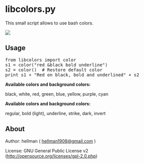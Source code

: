 libcolors.py
====================

This small script allows to use bash colors.

<img src="http://dl.dropbox.com/u/8748250/libcolors_screen.png">

Usage
---------------------

<pre>
from libcolors import color
s1 = color("red &black bold underline")
s2 = color()  # Restore default color
print s1 + "Red on black, bold and underlined" + s2
</pre>

<b>Available colors and background colors:</b>

black, white, red, green, blue, yellow, purple, cyan

<b>Available colors and background colors:</b>

regular, bold (light), underline, strike, dark, invert

About
---------------------

Author: hellman ( hellman1908@gmail.com )

License: GNU General Public License v2 (http://opensource.org/licenses/gpl-2.0.php)
